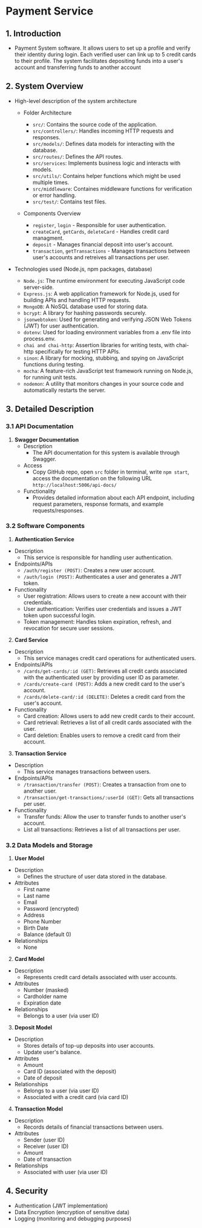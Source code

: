 # Payment Service

## 1. Introduction
- Payment System software. It allows users to set up a profile and verify their identity during login. Each verified user can link up to 5 credit cards to their profile. The system facilitates depositing funds into a user's account and transferring funds to another account
  
## 2. System Overview
- High-level description of the system architecture
    - Folder Architecture
      - `src/`: Contains the source code of the application.
      - `src/controllers/`: Handles incoming HTTP requests and responses.
      - `src/models/`: Defines data models for interacting with the database.
      - `src/routes/`: Defines the API routes.
      - `src/services`: Implements business logic and interacts with models.
      - `src/utils/`: Contains helper functions which might be used multiple times.
      - `src/middleware`: Containes middleware functions for verification or error handling.
      - `src/test/`: Contains test files.

   - Components Overview
      - `register`, `login` - Responsible for user authentication.
      - `createCard`, `getCards`, `deleteCard` - Handles credit card managment. 
      - `deposit` - Manages financial deposit into user's account.
      - `transaction`, `getTransactions` - Manages transactions between user's accounts and retreives all transactions per user.
  
- Technologies used (Node.js, npm packages, database)
   - `Node.js`: The runtime environment for executing JavaScript code server-side.
   - `Express.js`: A web application framework for Node.js, used for building APIs and handling HTTP requests.
   - `MongoDB`: A NoSQL database used for storing data.
   - `bcrypt`: A library for hashing passwords securely.
   - `jsonwebtoken`: Used for generating and verifying JSON Web Tokens (JWT) for user authentication.
   - `dotenv`: Used for loading environment variables from a .env file into process.env.
   - `chai and chai-http`: Assertion libraries for writing tests, with chai-http specifically for testing HTTP APIs.
   - `sinon`: A library for mocking, stubbing, and spying on JavaScript functions during testing.
   - `mocha`: A feature-rich JavaScript test framework running on Node.js, for running unit tests.
   - `nodemon`: A utility that monitors changes in your source code and automatically restarts the server.

## 3. Detailed Description

### 3.1 API Documentation
  1. **Swagger Documentation**
      - Description
         - The API documentation for this system is available through Swagger.
      - Access
         - Copy GitHub repo, open `src` folder in terminal, write `npm start`, access the documentation on the following URL `http://localhost:5006/api-docs/`
      - Functionality
         - Provides detailed information about each API endpoint, including request parameters, response formats, and example requests/responses.

### 3.2 Software Components
  1. **Authentication Service**
   - Description
      - This service is responsible for handling user authentication.
   - Endpoints/APIs
      - `/auth/register (POST)`: Creates a new user account.
      - `/auth/login (POST)`: Authenticates a user and generates a JWT token.
   - Functionality
      - User registration: Allows users to create a new account with their credentials.
      - User authentication: Verifies user credentials and issues a JWT token upon successful login.
      - Token management: Handles token expiration, refresh, and revocation for secure user sessions.
  
  2. **Card Service**
   - Description
      - This service manages credit card operations for authenticated users.
   - Endpoints/APIs
      - `/cards/get-cards/:id (GET)`: Retrieves all credit cards associated with the authenticated user by providing user ID as parameter.
      - `/cards/create-card (POST)`: Adds a new credit card to the user's account. 
      - `/cards/delete-card/:id (DELETE)`: Deletes a credit card from the user's account.
   - Functionality
      - Card creation: Allows users to add new credit cards to their account.
      - Card retrieval: Retrieves a list of all credit cards associated with the user.
      - Card deletion: Enables users to remove a credit card from their account.

  3. **Transaction Service**
   - Description
      - This service manages transactions between users. 
   - Endpoints/APIs
      - `/transaction/transfer (POST)`: Creates a transaction from one to another user. 
      - `/transaction/get-transactions/:userId (GET)`: Gets all transactions per user. 
   - Functionality
      - Transfer funds: Allow the user to transfer funds to another user's account.
      - List all transactions: Retrieves a list of all transactions per user.

### 3.2 Data Models and Storage
  1. **User Model**
   - Description
      - Defines the structure of user data stored in the database.
   - Attributes
      - First name
      - Last name
      - Email 
      - Password (encrypted)
      - Address
      - Phone Number
      - Birth Date
      - Balance (default 0)
   - Relationships
      - None
      
  2. **Card Model**
   - Description
      - Represents credit card details associated with user accounts.
   - Attributes
      - Number (masked)
      - Cardholder name
      - Expiration date
   - Relationships
      - Belongs to a user (via user ID)
      
  3. **Deposit Model**
   - Description
      - Stores details of top-up deposits into user accounts.
      - Update user's balance.
   - Attributes
      - Amount
      - Card ID (associated with the deposit)
      - Date of deposit
   - Relationships
      - Belongs to a user (via user ID)
      - Associated with a credit card (via card ID)
    
  4. **Transaction Model**
   - Description
      - Records details of financial transactions between users.
   - Attributes
      - Sender (user ID)
      - Receiver (user ID) 
      - Amount
      - Date of transaction
   - Relationships
      - Associated with user (via user ID)
      
## 4. Security
  - Authentication (JWT implementation)
  - Data Encryption (encryption of sensitive data)
  - Logging (monitoring and debugging purposes)